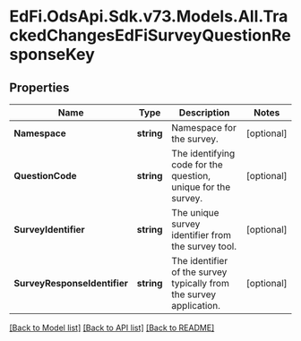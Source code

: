 # EdFi.OdsApi.Sdk.v73.Models.All.TrackedChangesEdFiSurveyQuestionResponseKey

## Properties

Name | Type | Description | Notes
------------ | ------------- | ------------- | -------------
**Namespace** | **string** | Namespace for the survey. | [optional] 
**QuestionCode** | **string** | The identifying code for the question, unique for the survey. | [optional] 
**SurveyIdentifier** | **string** | The unique survey identifier from the survey tool. | [optional] 
**SurveyResponseIdentifier** | **string** | The identifier of the survey typically from the survey application. | [optional] 

[[Back to Model list]](../../README.md#documentation-for-models) [[Back to API list]](../../README.md#documentation-for-api-endpoints) [[Back to README]](../../README.md)

